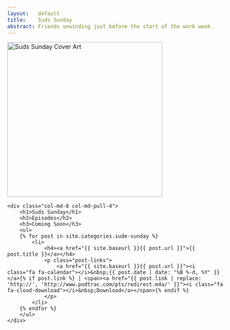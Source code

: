 ```yaml
---
layout:   default
title:    Suds Sunday
abstract: Friends unwinding just before the start of the work week.
---
```

<div class="row">
	<div class="col-md-4 col-md-push-8">
		<img src="http://media.take37.com/suds-sunday/SudsSunday-360x360.png" width="360" height="360" class="img-responsive pull-right" alt="Suds Sunday Cover Art" />
	</div>

	<div class="col-md-8 col-md-pull-4">
		<h1>Suds Sunday</h1>
		<h2>Episodes</h2>
		<h3>Coming Soon</h3>
		<ul>
		{% for post in site.categories.sude-sunday %}
			<li>
				<h4><a href="{{ site.baseurl }}{{ post.url }}">{{ post.title }}</a></h4>
				<p class="post-links">
					<a href="{{ site.baseurl }}{{ post.url }}"><i class="fa fa-calendar"></i>&nbsp;{{ post.date | date: "%B %-d, %Y" }}</a>{% if post.link %} | <span><a href="{{ post.link | replace: 'http://', 'http://www.podtrac.com/pts/redirect.m4a/' }}"><i class="fa fa-cloud-download"></i>&nbsp;Download</a></span>{% endif %}
				</p>
			</li>
		{% endfor %}
		</ul>
	</div>
</div>